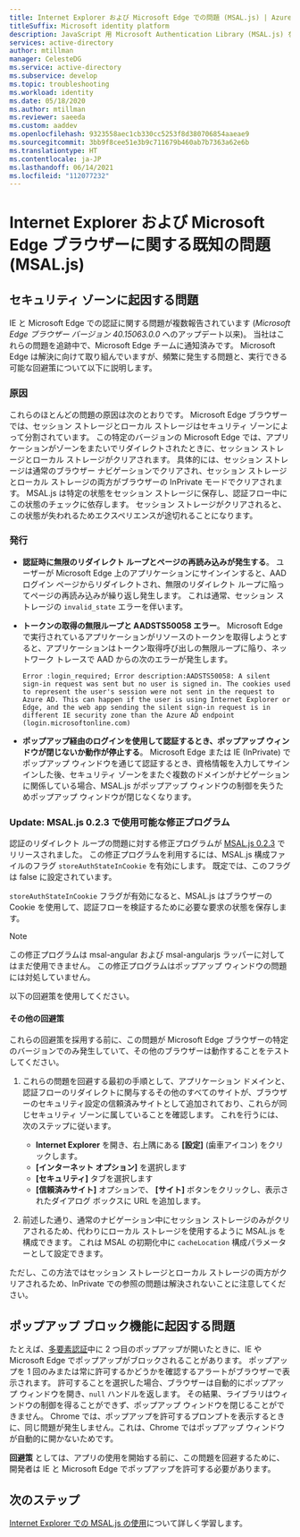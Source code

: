 ```yaml
---
title: Internet Explorer および Microsoft Edge での問題 (MSAL.js) | Azure
titleSuffix: Microsoft identity platform
description: JavaScript 用 Microsoft Authentication Library (MSAL.js) を Internet Explorer および Microsoft Edge ブラウザーで使用するときの既知の問題について説明します。
services: active-directory
author: mtillman
manager: CelesteDG
ms.service: active-directory
ms.subservice: develop
ms.topic: troubleshooting
ms.workload: identity
ms.date: 05/18/2020
ms.author: mtillman
ms.reviewer: saeeda
ms.custom: aaddev
ms.openlocfilehash: 9323558aec1cb330cc5253f8d380706854aaeae9
ms.sourcegitcommit: 3bb9f8cee51e3b9c711679b460ab7b7363a62e6b
ms.translationtype: HT
ms.contentlocale: ja-JP
ms.lasthandoff: 06/14/2021
ms.locfileid: "112077232"
---
```

# <a name="known-issues-on-internet-explorer-and-microsoft-edge-browsers-msaljs"></a>Internet Explorer および Microsoft Edge ブラウザーに関する既知の問題 (MSAL.js)

## <a name="issues-due-to-security-zones"></a>セキュリティ ゾーンに起因する問題
IE と Microsoft Edge での認証に関する問題が複数報告されています (*Microsoft Edge ブラウザー バージョン 40.15063.0.0* へのアップデート以来)。 当社はこれらの問題を追跡中で、Microsoft Edge チームに通知済みです。 Microsoft Edge は解決に向けて取り組んでいますが、頻繁に発生する問題と、実行できる可能な回避策について以下に説明します。

### <a name="cause"></a>原因
これらのほとんどの問題の原因は次のとおりです。 Microsoft Edge ブラウザーでは、セッション ストレージとローカル ストレージはセキュリティ ゾーンによって分割されています。 この特定のバージョンの Microsoft Edge では、アプリケーションがゾーンをまたいでリダイレクトされたときに、セッション ストレージとローカル ストレージがクリアされます。 具体的には、セッション ストレージは通常のブラウザー ナビゲーションでクリアされ、セッション ストレージとローカル ストレージの両方がブラウザーの InPrivate モードでクリアされます。 MSAL.js は特定の状態をセッション ストレージに保存し、認証フロー中にこの状態のチェックに依存します。 セッション ストレージがクリアされると、この状態が失われるためエクスペリエンスが途切れることになります。

### <a name="issues"></a>発行

- **認証時に無限のリダイレクト ループとページの再読み込みが発生する**。 ユーザーが Microsoft Edge 上のアプリケーションにサインインすると、AAD ログイン ページからリダイレクトされ、無限のリダイレクト ループに陥ってページの再読み込みが繰り返し発生します。 これは通常、セッション ストレージの `invalid_state` エラーを伴います。

- **トークンの取得の無限ループと AADSTS50058 エラー**。 Microsoft Edge で実行されているアプリケーションがリソースのトークンを取得しようとすると、アプリケーションはトークン取得呼び出しの無限ループに陥り、ネットワーク トレースで AAD からの次のエラーが発生します。

    `Error :login_required; Error description:AADSTS50058: A silent sign-in request was sent but no user is signed in. The cookies used to represent the user's session were not sent in the request to Azure AD. This can happen if the user is using Internet Explorer or Edge, and the web app sending the silent sign-in request is in different IE security zone than the Azure AD endpoint (login.microsoftonline.com)`

- **ポップアップ経由のログインを使用して認証するとき、ポップアップ ウィンドウが閉じないか動作が停止する**。 Microsoft Edge または IE (InPrivate) でポップアップ ウィンドウを通じて認証するとき、資格情報を入力してサインインした後、セキュリティ ゾーンをまたぐ複数のドメインがナビゲーションに関係している場合、MSAL.js がポップアップ ウィンドウの制御を失うためポップアップ ウィンドウが閉じなくなります。  

### <a name="update-fix-available-in-msaljs-023"></a>Update: MSAL.js 0.2.3 で使用可能な修正プログラム
認証のリダイレクト ループの問題に対する修正プログラムが [MSAL.js 0.2.3](https://github.com/AzureAD/microsoft-authentication-library-for-js/releases) でリリースされました。 この修正プログラムを利用するには、MSAL.js 構成ファイルのフラグ `storeAuthStateInCookie` を有効にします。 既定では、このフラグは false に設定されています。

`storeAuthStateInCookie` フラグが有効になると、MSAL.js はブラウザーの Cookie を使用して、認証フローを検証するために必要な要求の状態を保存します。

> [!NOTE]
> この修正プログラムは msal-angular および msal-angularjs ラッパーに対してはまだ使用できません。 この修正プログラムはポップアップ ウィンドウの問題には対処していません。

以下の回避策を使用してください。

#### <a name="other-workarounds"></a>その他の回避策
これらの回避策を採用する前に、この問題が Microsoft Edge ブラウザーの特定のバージョンでのみ発生していて、その他のブラウザーは動作することをテストしてください。  
1. これらの問題を回避する最初の手順として、アプリケーション ドメインと、認証フローのリダイレクトに関与するその他のすべてのサイトが、ブラウザーのセキュリティ設定の信頼済みサイトとして追加されており、これらが同じセキュリティ ゾーンに属していることを確認します。
これを行うには、次のステップに従います。
    - **Internet Explorer** を開き、右上隅にある **[設定]** (歯車アイコン) をクリックします。
    - **[インターネット オプション]** を選択します
    - **[セキュリティ]** タブを選択します
    - **[信頼済みサイト]** オプションで、 **[サイト]** ボタンをクリックし、表示されたダイアログ ボックスに URL を追加します。

2. 前述した通り、通常のナビゲーション中にセッション ストレージのみがクリアされるため、代わりにローカル ストレージを使用するように MSAL.js を構成できます。 これは MSAL の初期化中に `cacheLocation` 構成パラメーターとして設定できます。

ただし、この方法ではセッション ストレージとローカル ストレージの両方がクリアされるため、InPrivate での参照の問題は解決されないことに注意してください。

## <a name="issues-due-to-popup-blockers"></a>ポップアップ ブロック機能に起因する問題

たとえば、[多要素認証](../authentication/concept-mfa-howitworks.md)中に 2 つ目のポップアップが開いたときに、IE や Microsoft Edge でポップアップがブロックされることがあります。 ポップアップを 1 回のみまたは常に許可するかどうかを確認するアラートがブラウザーで表示されます。 許可することを選択した場合、ブラウザーは自動的にポップアップ ウィンドウを開き、`null` ハンドルを返します。 その結果、ライブラリはウィンドウの制御を得ることができず、ポップアップ ウィンドウを閉じることができません。 Chrome では、ポップアップを許可するプロンプトを表示するときに、同じ問題が発生しません。これは、Chrome ではポップアップ ウィンドウが自動的に開かないためです。

**回避策** としては、アプリの使用を開始する前に、この問題を回避するために、開発者は IE と Microsoft Edge でポップアップを許可する必要があります。

## <a name="next-steps"></a>次のステップ
[Internet Explorer での MSAL.js の使用](msal-js-use-ie-browser.md)について詳しく学習します。
